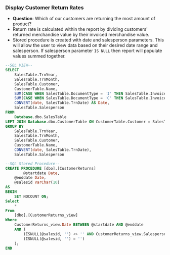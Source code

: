 ### Display Customer Return Rates
- **Question**: Which of our customers are returning the most amount of product?
- Return rate is calculated within the report by dividing customers' returned merchandise value by their invoiced merchandise value.
- Stored procedure is created with date and salesperson parameters. This will allow the user to view data based on their desired date range and salesperson. If salesperson parameter ```IS NULL``` then report will populate values summed together.

```sql
--SQL VIEW--
SELECT
	SalesTable.TrnYear,
	SalesTable.TrnMonth,
	SalesTable.Customer,
	CustomerTable.Name,
	SUM(CASE WHEN SalesTable.DocumentType = 'I' THEN SalesTable.InvoiceValue ELSE 0 END) AS Invoices,
	SUM(CASE WHEN SalesTable.DocumentType = 'C' THEN SalesTable.InvoiceValue ELSE 0 END) AS Credits,
	CONVERT(date, SalesTable.TrnDate) AS Date,
	SalesTable.Salesperson
FROM
	Database.dbo.SalesTable
LEFT JOIN Database.dbo.CustomerTable ON CustomerTable.Customer = SalesTable.Customer
GROUP BY
	SalesTable.TrnYear,
	SalesTable.TrnMonth,
	SalesTable.Customer,
	CustomerTable.Name,
	CONVERT(date, SalesTable.TrnDate),
	SalesTable.Salesperson

--SQL Stored Procedure--
CREATE PROCEDURE [dbo].[CustomerReturns]
    	@startdate Date,
	@enddate Date,
	@salesid VarChar(10)
AS
BEGIN
    SET NOCOUNT ON;
Select
	*
From
    [dbo].[CustomerReturns_view]
Where
    CustomerReturns_view.Date BETWEEN @startdate AND @enddate
    AND (
        (ISNULL(@salesid, '') <> '' AND CustomerReturns_view.Salesperson = @salesid) OR
        (ISNULL(@salesid, '') = '')
    );
END
```
